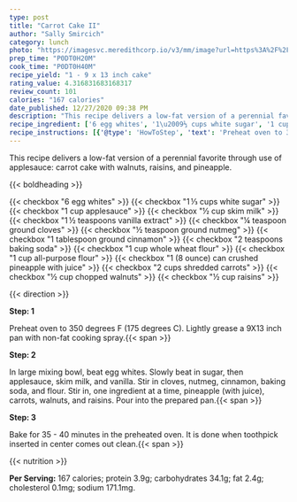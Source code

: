 ```yaml
---
type: post
title: "Carrot Cake II"
author: "Sally Smircich"
category: lunch
photo: "https://imagesvc.meredithcorp.io/v3/mm/image?url=https%3A%2F%2Fimages.media-allrecipes.com%2Fuserphotos%2F204302.jpg"
prep_time: "P0DT0H20M"
cook_time: "P0DT0H40M"
recipe_yield: "1 - 9 x 13 inch cake"
rating_value: 4.316831683168317
review_count: 101
calories: "167 calories"
date_published: 12/27/2020 09:38 PM
description: "This recipe delivers a low-fat version of a perennial favorite through use of applesauce: carrot cake with walnuts, raisins, and pineapple."
recipe_ingredient: ['6 egg whites', '1\u2009⅓ cups white sugar', '1 cup applesauce', '½ cup skim milk', '1\u2009½ teaspoons vanilla extract', '¼ teaspoon ground cloves', '½ teaspoon ground nutmeg', '1 tablespoon ground cinnamon', '2 teaspoons baking soda', '1 cup whole wheat flour', '1 cup all-purpose flour', '1 (8 ounce) can crushed pineapple with juice', '2 cups shredded carrots', '½ cup chopped walnuts', '½ cup raisins']
recipe_instructions: [{'@type': 'HowToStep', 'text': 'Preheat oven to 350 degrees F (175 degrees C). Lightly grease a 9X13 inch pan with non-fat cooking spray.\n'}, {'@type': 'HowToStep', 'text': 'In large mixing bowl, beat egg whites. Slowly beat in sugar, then applesauce, skim milk, and vanilla. Stir in cloves, nutmeg, cinnamon, baking soda, and flour. Stir in, one ingredient at a time, pineapple (with juice), carrots, walnuts, and raisins. Pour into the prepared pan.\n'}, {'@type': 'HowToStep', 'text': 'Bake for 35 - 40 minutes in the preheated oven.  It is done when toothpick inserted in center comes out clean.\n'}]
---
```


This recipe delivers a low-fat version of a perennial favorite through use of applesauce: carrot cake with walnuts, raisins, and pineapple. 

{{< boldheading >}}

{{< checkbox "6  egg whites" >}}
{{< checkbox "1 ⅓ cups white sugar" >}}
{{< checkbox "1 cup applesauce" >}}
{{< checkbox "½ cup skim milk" >}}
{{< checkbox "1 ½ teaspoons vanilla extract" >}}
{{< checkbox "¼ teaspoon ground cloves" >}}
{{< checkbox "½ teaspoon ground nutmeg" >}}
{{< checkbox "1 tablespoon ground cinnamon" >}}
{{< checkbox "2 teaspoons baking soda" >}}
{{< checkbox "1 cup whole wheat flour" >}}
{{< checkbox "1 cup all-purpose flour" >}}
{{< checkbox "1 (8 ounce) can crushed pineapple with juice" >}}
{{< checkbox "2 cups shredded carrots" >}}
{{< checkbox "½ cup chopped walnuts" >}}
{{< checkbox "½ cup raisins" >}}


{{< direction >}}

**Step: 1**

Preheat oven to 350 degrees F (175 degrees C). Lightly grease a 9X13 inch pan with non-fat cooking spray.{{< span >}}

**Step: 2**

In large mixing bowl, beat egg whites. Slowly beat in sugar, then applesauce, skim milk, and vanilla. Stir in cloves, nutmeg, cinnamon, baking soda, and flour. Stir in, one ingredient at a time, pineapple (with juice), carrots, walnuts, and raisins. Pour into the prepared pan.{{< span >}}

**Step: 3**

Bake for 35 - 40 minutes in the preheated oven.  It is done when toothpick inserted in center comes out clean.{{< span >}}

{{< nutrition >}}

**Per Serving:** 167 calories; protein 3.9g; carbohydrates 34.1g; fat 2.4g; cholesterol 0.1mg; sodium 171.1mg.